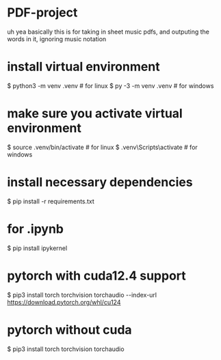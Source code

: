 # PDF-project


uh yea basically this is for taking in sheet music pdfs, and outputing the words in it, ignoring music notation


# install virtual environment
$ python3 -m venv .venv # for linux
$ py -3 -m venv .venv   # for windows

# make sure you activate virtual environment
$ source .venv/bin/activate # for linux
$ .venv\Scripts\activate # for windows

# install necessary dependencies 
$ pip install -r requirements.txt 

# for .ipynb
$ pip install ipykernel

# pytorch with cuda12.4 support

$ pip3 install torch torchvision torchaudio --index-url https://download.pytorch.org/whl/cu124

# pytorch without cuda 

$ pip3 install torch torchvision torchaudio